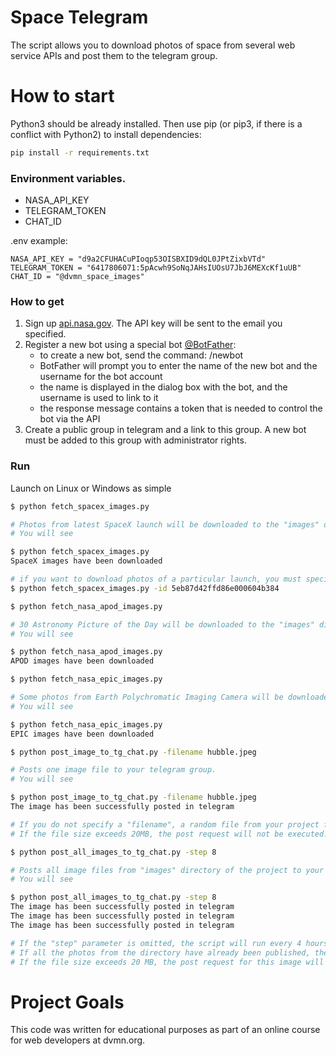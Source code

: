 # Space Telegram
The script allows you to download photos of space from several web service APIs and post them to the telegram group. 

# How to start

Python3 should be already installed. Then use pip (or pip3, if there is a conflict with Python2) to install dependencies:

```bash
pip install -r requirements.txt
```

### Environment variables.

- NASA_API_KEY
- TELEGRAM_TOKEN
- CHAT_ID

.env example:

```
NASA_API_KEY = "d9a2CFUHACuPIoqp53OISBXID9dQL0JPtZixbVTd"
TELEGRAM_TOKEN = "6417806071:5pAcwh9SoNqJAHsIUOsU7JbJ6MEXcKf1uUB"
CHAT_ID = "@dvmn_space_images"
```
### How to get

1. Sign up [api.nasa.gov](https://api.nasa.gov/). The API key will be sent to the email you specified.
2. Register a new bot using a special bot [@BotFather](https://telegram.me/BotFather):
   - to create a new bot, send the command: /newbot
   - BotFather will prompt you to enter the name of the new bot and the username for the bot account
   - the name is displayed in the dialog box with the bot, and the username is used to link to it
   - the response message contains a token that is needed to control the bot via the API
3. Create a public group in telegram and a link to this group. A new bot must be added to this group with administrator rights.

### Run

Launch on Linux or Windows as simple

```bash
$ python fetch_spacex_images.py

# Photos from latest SpaceX launch will be downloaded to the "images" directory of the project
# You will see

$ python fetch_spacex_images.py
SpaceX images have been downloaded

# if you want to download photos of a particular launch, you must specify its ID using a key, for example:
$ python fetch_spacex_images.py -id 5eb87d42ffd86e000604b384
```

```bash
$ python fetch_nasa_apod_images.py  

# 30 Astronomy Picture of the Day will be downloaded to the "images" directory of the project
# You will see

$ python fetch_nasa_apod_images.py
APOD images have been downloaded
```

```bash
$ python fetch_nasa_epic_images.py  

# Some photos from Earth Polychromatic Imaging Camera will be downloaded to the "images" directory of the project
# You will see

$ python fetch_nasa_epic_images.py
EPIC images have been downloaded
```

```bash
$ python post_image_to_tg_chat.py -filename hubble.jpeg

# Posts one image file to your telegram group. 
# You will see

$ python post_image_to_tg_chat.py -filename hubble.jpeg
The image has been successfully posted in telegram

# If you do not specify a "filename", a random file from your project folder "images" will be selected.
# If the file size exceeds 20MB, the post request will not be executed!
```

```bash
$ python post_all_images_to_tg_chat.py -step 8

# Posts all image files from "images" directory of the project to your telegram group every 8 hours.
# You will see

$ python post_all_images_to_tg_chat.py -step 8
The image has been successfully posted in telegram
The image has been successfully posted in telegram
The image has been successfully posted in telegram

# If the "step" parameter is omitted, the script will run every 4 hours by default.
# If all the photos from the directory have already been published, the script starts posting them again, shuffling the photos in random order.
# If the file size exceeds 20 MB, the post request for this image will not be executed!
```

# Project Goals

This code was written for educational purposes as part of an online course for web developers at dvmn.org.